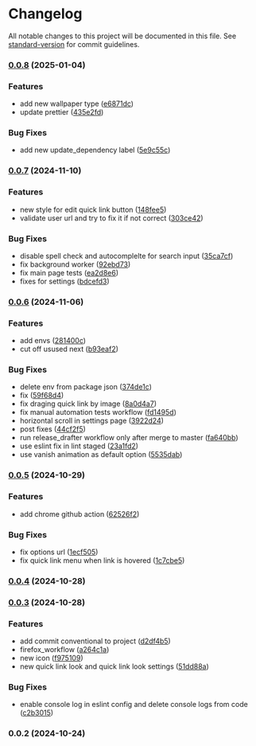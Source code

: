 # Changelog

All notable changes to this project will be documented in this file. See [standard-version](https://github.com/conventional-changelog/standard-version) for commit guidelines.

### [0.0.8](https://github.com/PawelGawlikDev/startify/compare/v0.0.7...v0.0.8) (2025-01-04)


### Features

* add new wallpaper type ([e6871dc](https://github.com/PawelGawlikDev/startify/commit/e6871dc4889e8ef400941f402c09fb97ca35a406))
* update prettier ([435e2fd](https://github.com/PawelGawlikDev/startify/commit/435e2fda765102a49addb848284593c5fad7280f))


### Bug Fixes

* add new update_dependency label ([5e9c55c](https://github.com/PawelGawlikDev/startify/commit/5e9c55cdc82d09c373b7c014b06794f753fa70c1))

### [0.0.7](https://github.com/PawelGawlikDev/startify/compare/v0.0.6...v0.0.7) (2024-11-10)


### Features

* new style for edit quick link button ([148fee5](https://github.com/PawelGawlikDev/startify/commit/148fee5391196602a5eeffcb02d9f30dec2ed87f))
* validate user url and try to fix it if not correct ([303ce42](https://github.com/PawelGawlikDev/startify/commit/303ce42ee2f73ccf3720edb7d533ea621c7b14ee))


### Bug Fixes

* disable spell check and autocomplelte for search input ([35ca7cf](https://github.com/PawelGawlikDev/startify/commit/35ca7cf4986de847acdd4f1082e2a2c4bc22d85e))
* fix background worker ([92ebd73](https://github.com/PawelGawlikDev/startify/commit/92ebd734355eec5b09817370de725c6ae2f87b71))
* fix main page tests ([ea2d8e6](https://github.com/PawelGawlikDev/startify/commit/ea2d8e6502f890718cf151bf9f8d59db7f7e5448))
* fixes for settings ([bdcefd3](https://github.com/PawelGawlikDev/startify/commit/bdcefd3484ad8f6e83e865c6ce9052563df41f47))

### [0.0.6](https://github.com/PawelGawlikDev/startify/compare/v0.0.5...v0.0.6) (2024-11-06)


### Features

* add envs ([281400c](https://github.com/PawelGawlikDev/startify/commit/281400c8bdaaaaf6a1892eba7ebf1c0b9b579b7a))
* cut off usused next ([b93eaf2](https://github.com/PawelGawlikDev/startify/commit/b93eaf20d0cd80e2581e0cede54ed1d0a0ee4fe4))


### Bug Fixes

* delete env from package json ([374de1c](https://github.com/PawelGawlikDev/startify/commit/374de1c673c6e077ca5cb15ad61ba67a04b2c7da))
* fix ([59f68d4](https://github.com/PawelGawlikDev/startify/commit/59f68d42fb77be548fddee6155ef8cacf368b96c))
* fix draging quick link by image ([8a0d4a7](https://github.com/PawelGawlikDev/startify/commit/8a0d4a7dea0f5a6ffacb8ddcd9ce9a6112001bd8))
* fix manual automation tests workflow ([fd1495d](https://github.com/PawelGawlikDev/startify/commit/fd1495dd0230fb8150dec0eb1e19da3ad958d0ad))
* horizontal scroll in settings page ([3922d24](https://github.com/PawelGawlikDev/startify/commit/3922d247642c1c4050330372110618d0354d6033))
* post fixes ([44cf2f5](https://github.com/PawelGawlikDev/startify/commit/44cf2f52747d21cbf9ada6e657566a6c8783c780))
* run release_drafter workflow only after merge to master ([fa640bb](https://github.com/PawelGawlikDev/startify/commit/fa640bb74c0de6c349bfdcd3bc753abd2039b995))
* use eslint fix in lint staged ([23a1fd2](https://github.com/PawelGawlikDev/startify/commit/23a1fd226d39c71101d94a186408a6b2f72818d4))
* use vanish animation as default option ([5535dab](https://github.com/PawelGawlikDev/startify/commit/5535dab2df9421863756f0ee58a28edd21d261cc))

### [0.0.5](https://github.com/PawelGawlikDev/startify/compare/v0.0.4...v0.0.5) (2024-10-29)


### Features

* add chrome github action ([62526f2](https://github.com/PawelGawlikDev/startify/commit/62526f2fc36e9d0d36705b8fa7c1ec5f8b0cf229))


### Bug Fixes

* fix options url ([1ecf505](https://github.com/PawelGawlikDev/startify/commit/1ecf50563e4ee72e8d90506efa0d7c9f715c4ddf))
* fix quick link menu when link is hovered ([1c7cbe5](https://github.com/PawelGawlikDev/startify/commit/1c7cbe5367af99587af992e7c7bdcec0edca15e7))

### [0.0.4](https://github.com/PawelGawlikDev/startify/compare/v0.0.3...v0.0.4) (2024-10-28)

### [0.0.3](https://github.com/PawelGawlikDev/startify/compare/v0.0.2...v0.0.3) (2024-10-28)


### Features

* add commit conventional to project ([d2df4b5](https://github.com/PawelGawlikDev/startify/commit/d2df4b58e088f1fd89e835005ca8932fd1f56e03))
* firefox_workflow ([a264c1a](https://github.com/PawelGawlikDev/startify/commit/a264c1ab007da3e892995893a8c1e21ea8c02c86))
* new icon ([f975109](https://github.com/PawelGawlikDev/startify/commit/f975109eb76a373e9bb4685d087ee93d692bed5f))
* new quick link look and quick link look settings ([51dd88a](https://github.com/PawelGawlikDev/startify/commit/51dd88aa0fa1c7805108bee253bf88fd2b376ebd))


### Bug Fixes

* enable console log in eslint config and delete console logs from code ([c2b3015](https://github.com/PawelGawlikDev/startify/commit/c2b30152ce8b325ffed01a1e0652c085da41bc29))

### 0.0.2 (2024-10-24)
